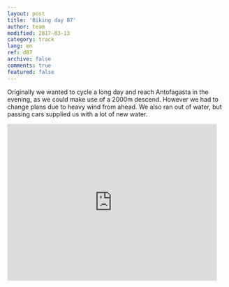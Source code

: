 ```yaml
---   
layout: post 
title: 'Biking day 87'  
author: team 
modified: 2017-03-13
category: track 
lang: en 
ref: d87
archive: false 
comments: true 
featured: false 
--- 
```


 Originally we wanted to cycle a long day and reach Antofagasta in the evening, as we could make use of a 2000m descend. However we had to change plans due to heavy wind from ahead. We also ran out of water, but passing cars supplied us with a lot of new water. 

<iframe width='480' height='360' src='http://track-kit.net/maps_s3/?v=embed&track=237071.gpx' frameborder='0' allowfullscreen></iframe>